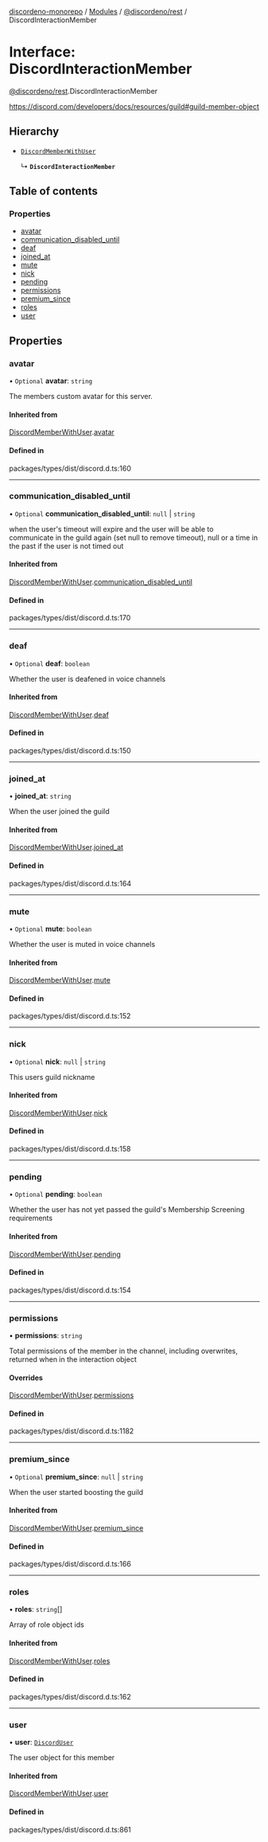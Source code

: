 [discordeno-monorepo](../README.md) / [Modules](../modules.md) / [@discordeno/rest](../modules/discordeno_rest.md) / DiscordInteractionMember

# Interface: DiscordInteractionMember

[@discordeno/rest](../modules/discordeno_rest.md).DiscordInteractionMember

https://discord.com/developers/docs/resources/guild#guild-member-object

## Hierarchy

- [`DiscordMemberWithUser`](discordeno_rest.DiscordMemberWithUser.md)

  ↳ **`DiscordInteractionMember`**

## Table of contents

### Properties

- [avatar](discordeno_rest.DiscordInteractionMember.md#avatar)
- [communication_disabled_until](discordeno_rest.DiscordInteractionMember.md#communication_disabled_until)
- [deaf](discordeno_rest.DiscordInteractionMember.md#deaf)
- [joined_at](discordeno_rest.DiscordInteractionMember.md#joined_at)
- [mute](discordeno_rest.DiscordInteractionMember.md#mute)
- [nick](discordeno_rest.DiscordInteractionMember.md#nick)
- [pending](discordeno_rest.DiscordInteractionMember.md#pending)
- [permissions](discordeno_rest.DiscordInteractionMember.md#permissions)
- [premium_since](discordeno_rest.DiscordInteractionMember.md#premium_since)
- [roles](discordeno_rest.DiscordInteractionMember.md#roles)
- [user](discordeno_rest.DiscordInteractionMember.md#user)

## Properties

### avatar

• `Optional` **avatar**: `string`

The members custom avatar for this server.

#### Inherited from

[DiscordMemberWithUser](discordeno_rest.DiscordMemberWithUser.md).[avatar](discordeno_rest.DiscordMemberWithUser.md#avatar)

#### Defined in

packages/types/dist/discord.d.ts:160

---

### communication_disabled_until

• `Optional` **communication_disabled_until**: `null` \| `string`

when the user's timeout will expire and the user will be able to communicate in the guild again (set null to remove timeout), null or a time in the past if the user is not timed out

#### Inherited from

[DiscordMemberWithUser](discordeno_rest.DiscordMemberWithUser.md).[communication_disabled_until](discordeno_rest.DiscordMemberWithUser.md#communication_disabled_until)

#### Defined in

packages/types/dist/discord.d.ts:170

---

### deaf

• `Optional` **deaf**: `boolean`

Whether the user is deafened in voice channels

#### Inherited from

[DiscordMemberWithUser](discordeno_rest.DiscordMemberWithUser.md).[deaf](discordeno_rest.DiscordMemberWithUser.md#deaf)

#### Defined in

packages/types/dist/discord.d.ts:150

---

### joined_at

• **joined_at**: `string`

When the user joined the guild

#### Inherited from

[DiscordMemberWithUser](discordeno_rest.DiscordMemberWithUser.md).[joined_at](discordeno_rest.DiscordMemberWithUser.md#joined_at)

#### Defined in

packages/types/dist/discord.d.ts:164

---

### mute

• `Optional` **mute**: `boolean`

Whether the user is muted in voice channels

#### Inherited from

[DiscordMemberWithUser](discordeno_rest.DiscordMemberWithUser.md).[mute](discordeno_rest.DiscordMemberWithUser.md#mute)

#### Defined in

packages/types/dist/discord.d.ts:152

---

### nick

• `Optional` **nick**: `null` \| `string`

This users guild nickname

#### Inherited from

[DiscordMemberWithUser](discordeno_rest.DiscordMemberWithUser.md).[nick](discordeno_rest.DiscordMemberWithUser.md#nick)

#### Defined in

packages/types/dist/discord.d.ts:158

---

### pending

• `Optional` **pending**: `boolean`

Whether the user has not yet passed the guild's Membership Screening requirements

#### Inherited from

[DiscordMemberWithUser](discordeno_rest.DiscordMemberWithUser.md).[pending](discordeno_rest.DiscordMemberWithUser.md#pending)

#### Defined in

packages/types/dist/discord.d.ts:154

---

### permissions

• **permissions**: `string`

Total permissions of the member in the channel, including overwrites, returned when in the interaction object

#### Overrides

[DiscordMemberWithUser](discordeno_rest.DiscordMemberWithUser.md).[permissions](discordeno_rest.DiscordMemberWithUser.md#permissions)

#### Defined in

packages/types/dist/discord.d.ts:1182

---

### premium_since

• `Optional` **premium_since**: `null` \| `string`

When the user started boosting the guild

#### Inherited from

[DiscordMemberWithUser](discordeno_rest.DiscordMemberWithUser.md).[premium_since](discordeno_rest.DiscordMemberWithUser.md#premium_since)

#### Defined in

packages/types/dist/discord.d.ts:166

---

### roles

• **roles**: `string`[]

Array of role object ids

#### Inherited from

[DiscordMemberWithUser](discordeno_rest.DiscordMemberWithUser.md).[roles](discordeno_rest.DiscordMemberWithUser.md#roles)

#### Defined in

packages/types/dist/discord.d.ts:162

---

### user

• **user**: [`DiscordUser`](discordeno_rest.DiscordUser.md)

The user object for this member

#### Inherited from

[DiscordMemberWithUser](discordeno_rest.DiscordMemberWithUser.md).[user](discordeno_rest.DiscordMemberWithUser.md#user)

#### Defined in

packages/types/dist/discord.d.ts:861
